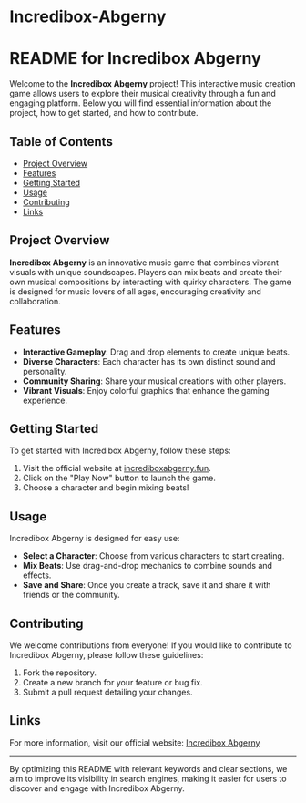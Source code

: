 # Incredibox-Abgerny

# README for Incredibox Abgerny

Welcome to the **Incredibox Abgerny** project! This interactive music creation game allows users to explore their musical creativity through a fun and engaging platform. Below you will find essential information about the project, how to get started, and how to contribute.

## Table of Contents
- [Project Overview](#project-overview)
- [Features](#features)
- [Getting Started](#getting-started)
- [Usage](#usage)
- [Contributing](#contributing)
- [Links](#links)

## Project Overview
**Incredibox Abgerny** is an innovative music game that combines vibrant visuals with unique soundscapes. Players can mix beats and create their own musical compositions by interacting with quirky characters. The game is designed for music lovers of all ages, encouraging creativity and collaboration.

## Features
- **Interactive Gameplay**: Drag and drop elements to create unique beats.
- **Diverse Characters**: Each character has its own distinct sound and personality.
- **Community Sharing**: Share your musical creations with other players.
- **Vibrant Visuals**: Enjoy colorful graphics that enhance the gaming experience.

## Getting Started
To get started with Incredibox Abgerny, follow these steps:
1. Visit the official website at [incrediboxabgerny.fun](https://incrediboxabgerny.fun/).
2. Click on the "Play Now" button to launch the game.
3. Choose a character and begin mixing beats!

## Usage
Incredibox Abgerny is designed for easy use:
- **Select a Character**: Choose from various characters to start creating.
- **Mix Beats**: Use drag-and-drop mechanics to combine sounds and effects.
- **Save and Share**: Once you create a track, save it and share it with friends or the community.

## Contributing
We welcome contributions from everyone! If you would like to contribute to Incredibox Abgerny, please follow these guidelines:
1. Fork the repository.
2. Create a new branch for your feature or bug fix.
3. Submit a pull request detailing your changes.

## Links
For more information, visit our official website: [Incredibox Abgerny](https://incrediboxabgerny.fun/)

---

By optimizing this README with relevant keywords and clear sections, we aim to improve its visibility in search engines, making it easier for users to discover and engage with Incredibox Abgerny.
